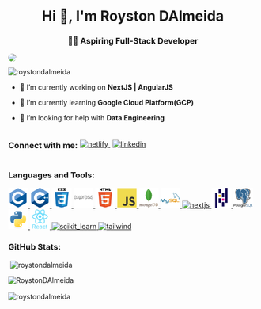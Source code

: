 <!DOCTYPE html>
<html lang="en">
<head>
    <meta charset="UTF-8">
    <meta name="viewport" content="width=device-width, initial-scale=1.0">
</head>
<body>
<h1 align="center">Hi 👋, I'm Royston DAlmeida</h1>
<h3 align="center">👨‍💻 Aspiring Full-Stack Developer</h3>

<p align="left">
    <img src="https://user-images.githubusercontent.com/74038190/212746035-d5c61762-973c-44c0-aec7-887f3b7690e3.gif" 
         width="400" 
         style="max-width: 80%; height: auto; border-radius: 15px;"/>
</p>
<p align="left" style="margin-top: -5px;"> <img src="https://komarev.com/ghpvc/?username=roystondalmeida&label=Profile%20views&color=0e75b6&style=flat" alt="roystondalmeida" /> </p>

- 🔭 I’m currently working on **NextJS | AngularJS**

- 🌱 I’m currently learning **Google Cloud Platform(GCP)**

- 🤝 I’m looking for help with **Data Engineering**

<div style="display: flex; align-items: center; justify-content: flex-start;">
    <h3 align="left">Connect with me:</h3>
    <p align="left" style="margin-left:5px;">
        <a href="https://roystondalmeida.netlify.app/" target="_blank" rel="noopener noreferrer">
            <img src="https://img.shields.io/badge/netlify--profile?style=for-the-badge&logo=netlify&logoColor=white&color=%2300C7B7" alt="netlify" />
        </a>
        <a href="https://linkedin.com/in/royston-d-almeida" target="_blank" rel="noopener noreferrer" style="margin-left:5px;">
            <img src="https://img.shields.io/badge/linkedin-logo?style=for-the-badge&logo=linkedin&logoColor=white&color=%230a77b6" alt="linkedin" />
        </a>
    </p>
</div>

<h3 align="left">Languages and Tools:</h3>
<p align="left"> <a href="https://www.cprogramming.com/" target="_blank" rel="noreferrer"> <img src="https://raw.githubusercontent.com/devicons/devicon/master/icons/c/c-original.svg" alt="c" width="40" height="40"/> </a> <a href="https://www.w3schools.com/cpp/" target="_blank" rel="noreferrer"> <img src="https://raw.githubusercontent.com/devicons/devicon/master/icons/cplusplus/cplusplus-original.svg" alt="cplusplus" width="40" height="40"/> </a> <a href="https://www.w3schools.com/css/" target="_blank" rel="noreferrer"> <img src="https://raw.githubusercontent.com/devicons/devicon/master/icons/css3/css3-original-wordmark.svg" alt="css3" width="40" height="40"/> </a> <a href="https://expressjs.com" target="_blank" rel="noreferrer"> <img src="https://raw.githubusercontent.com/devicons/devicon/master/icons/express/express-original-wordmark.svg" alt="express" width="40" height="40"/> </a> <a href="https://www.w3.org/html/" target="_blank" rel="noreferrer"> <img src="https://raw.githubusercontent.com/devicons/devicon/master/icons/html5/html5-original-wordmark.svg" alt="html5" width="40" height="40"/> </a> <a href="https://developer.mozilla.org/en-US/docs/Web/JavaScript" target="_blank" rel="noreferrer"> <img src="https://raw.githubusercontent.com/devicons/devicon/master/icons/javascript/javascript-original.svg" alt="javascript" width="40" height="40"/> </a> <a href="https://www.mongodb.com/" target="_blank" rel="noreferrer"> <img src="https://raw.githubusercontent.com/devicons/devicon/master/icons/mongodb/mongodb-original-wordmark.svg" alt="mongodb" width="40" height="40"/> </a> <a href="https://www.mysql.com/" target="_blank" rel="noreferrer"> <img src="https://raw.githubusercontent.com/devicons/devicon/master/icons/mysql/mysql-original-wordmark.svg" alt="mysql" width="40" height="40"/> </a> <a href="https://nextjs.org/" target="_blank" rel="noreferrer"> <img src="https://cdn.worldvectorlogo.com/logos/nextjs-2.svg" alt="nextjs" width="40" height="40"/> </a> <a href="https://pandas.pydata.org/" target="_blank" rel="noreferrer"> <img src="https://raw.githubusercontent.com/devicons/devicon/2ae2a900d2f041da66e950e4d48052658d850630/icons/pandas/pandas-original.svg" alt="pandas" width="40" height="40"/> </a> <a href="https://www.postgresql.org" target="_blank" rel="noreferrer"> <img src="https://raw.githubusercontent.com/devicons/devicon/master/icons/postgresql/postgresql-original-wordmark.svg" alt="postgresql" width="40" height="40"/> </a> <a href="https://www.python.org" target="_blank" rel="noreferrer"> <img src="https://raw.githubusercontent.com/devicons/devicon/master/icons/python/python-original.svg" alt="python" width="40" height="40"/> </a> <a href="https://reactjs.org/" target="_blank" rel="noreferrer"> <img src="https://raw.githubusercontent.com/devicons/devicon/master/icons/react/react-original-wordmark.svg" alt="react" width="40" height="40"/> </a> <a href="https://scikit-learn.org/" target="_blank" rel="noreferrer"> <img src="https://upload.wikimedia.org/wikipedia/commons/0/05/Scikit_learn_logo_small.svg" alt="scikit_learn" width="40" height="40"/> </a> <a href="https://tailwindcss.com/" target="_blank" rel="noreferrer"> <img src="https://www.vectorlogo.zone/logos/tailwindcss/tailwindcss-icon.svg" alt="tailwind" width="40" height="40"/> </a> </p>

<h3 align="left">GitHub Stats:</h3>
<p>&nbsp;<img align="center" src="https://github-readme-stats.vercel.app/api?username=roystondalmeida&show_icons=true&locale=en" alt="roystondalmeida" /></p>

<p><img src="https://github-readme-stats.vercel.app/api/top-langs?username=RoystonDAlmeida&show_icons=true&locale=en&layout=compact" alt="RoystonDAlmeida" /></p>

<p><img align="center" src="https://github-readme-streak-stats.herokuapp.com/?user=roystondalmeida&" alt="roystondalmeida" /></p>
</body>
</html>